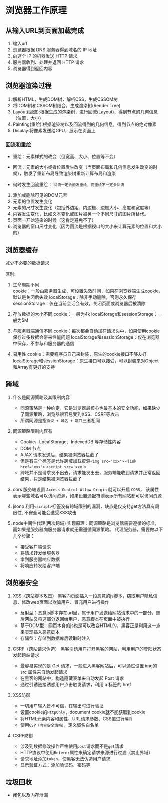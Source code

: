# 浏览器工作原理

## 从输入URL到页面加载完成

1. 输入url
2. 浏览器根据 DNS 服务器得到域名的 IP 地址
3. 向这个 IP 的机器发送 HTTP 请求
4. 服务器收到、处理并返回 HTTP 请求
5. 浏览器得到返回内容

## 浏览器渲染过程

1. 解析HTML，生成DOM树，解析CSS，生成CSSOM树
2. 将DOM树和CSSOM树结合，生成渲染树(Render Tree)
3. Layout(回流):根据生成的渲染树，进行回流(Layout)，得到节点的几何信息（位置，大小）
4. Painting(重绘):根据渲染树以及回流得到的几何信息，得到节点的绝对像素
5. Display:将像素发送给GPU，展示在页面上

### 回流和重绘

* 重绘：元素样式的改变（但宽高、大小、位置等不变）
* 回流：元素的大小或者位置发生改变（当页面布局和几何信息发生改变的时候），触发了重新布局导致渲染树重新计算布局和渲染

* 何时发生回流重绘：
  `回流一定会触发重绘，而重绘不一定会回流`

1. 添加或删除可见的DOM元素
2. 元素的位置发生变化
3. 元素的尺寸发生变化（包括外边距、内边框、边框大小、高度和宽度等）
4. 内容发生变化，比如文本变化或图片被另一个不同尺寸的图片所替代。
5. 页面一开始渲染的时候（这肯定避免不了）
6. 浏览器的窗口尺寸变化（因为回流是根据视口的大小来计算元素的位置和大小的）

## 浏览器缓存

减少不必要的数据请求

区别:

1. 生命周期不同  
cookie：一般由服务器生成，可设置失效时间，如果在浏览器端生成cookie，默认是关闭后失效
localStorage：除非手动删除，否则永久保存
sessionStorage：仅在当前会话会有效，关闭页面或浏览器后被清除

2. 存放数据的大小不同
cookie：一般为4k
localStorage和sessionStorage：一般为5M

3. 与服务器端通信不同
cookie：每次都会自动加在请求头中，如果使用cookie保存过多数据会带来性能问题
localStorage和sessionStorage：仅在浏览器中保存，不参与和服务器的通信

4. 易用性
cookie：需要程序员自己来封装，原生的cookie接口不够友好
localStorage和sessionStorage：原生接口可以接受，可以封装来对Object和Array有更好的支持

## 跨域

1. 什么是同源策略及其限制内容
  
   * 同源策略是一种约定，它是浏览器最核心也最基本的安全功能，如果缺少了同源策略，浏览器很容易受到XSS、CSRF等攻击
   * 所谓同源是指`协议 + 域名 + 端口`三者相同

2. 同源策略限制内容有

   * Cookie、LocalStorage、IndexedDB 等存储性内容
   * DOM 节点
   * AJAX 请求发送后，结果被浏览器拦截了
   * 但是有三个标签是允许跨域加载资源`<img src='xxx'>` `<link href='xxx'>` `<script src='xxx'>`
   * 跨域并不是请求发不出去，请求能发出去，服务端能收到请求并正常返回结果，只是结果被浏览器拦截了

3. cors
  服务端设置 `Access-Control-Allow-Origin` 就可以开启 `CORS`， 该属性表示哪些域名可以访问资源，如果设置通配符则表示所有网站都可以访问资源

4. jsonp
  利用`<script>`标签没有跨域限制的漏洞，缺点是仅支持get方法具有局限性, 不安全可能会遭受XSS攻击

5. node中间件代理(两次跨域)
  实现原理：同源策略是浏览器需要遵循的标准，而如果是服务器向服务器请求就无需遵循同源策略。 代理服务器，需要做以下几个步骤：

    * 接受客户端请求
    * 将请求转发给服务器
    * 拿到服务器响应数据
    * 将响应转发给客户端

## 浏览器安全

1. XSS（跨站脚本攻击）
  黑客向页面插入一段恶意的js脚本，窃取用户隐私信息、修改web页面以欺骗用户、冒充用户进行操作

    * 反射型：恶意js脚本存在url里，属于用户发送给网站请求中的一部分，随后网站又将这部分返回给用户，恶意脚本在页面中被执行
    * 基于DOM型：网页本身的js也是可以改变HTML的，黑客正是利用这一点来实现插入恶意脚本
    * 存储型：存储到数据库后读取时注入

2. CSRF（跨站请求伪造）
  黑客引诱用户打开黑客的网站，利用用户的登陆状态发起跨站请求

    * 最容易实现的是 Get 请求，一般进入黑客网站后，可以通过设置 img的 src 属性来自动发起请求
    * 在黑客的网站中，构造隐藏表单来自动发起 Post 请求
    * 通过引诱链接诱惑用户点击触发请求，利用 a 标签的 href

3. XSS防御
    * 一切用户输入皆不可信，在输出时进行验证
    * 设置cookie的`HttpOnly`，document.cookie就不能获取到cookie
    * 将HTML元素内容和属性、URL请求参数、CSS值进行`编码`
    * 使用`CSP（内容安全策略）`，定义域名白名单

4. CSRF防御
    * 涉及到数据修改操作严格使用`post`请求而不是`get`请求
    * HTTP协议中使用`Referer`属性来确定请求来源进行过滤（禁止外域）
    * 请求地址添加`token`，使黑客无法伪造用户请求
    * 显示验证方式：添加验证码、密码等

## 垃圾回收

* 闭包以及内存泄漏
  